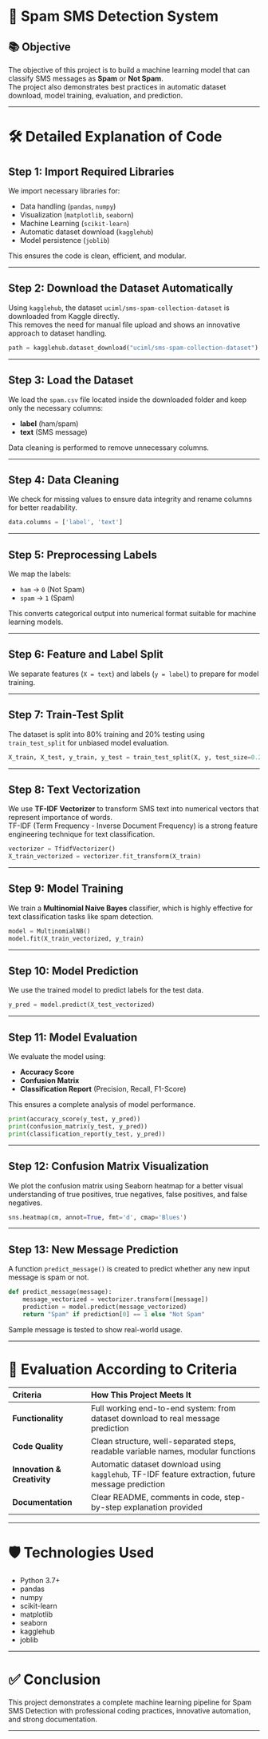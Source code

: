 # 📩 Spam SMS Detection System

## 📚 Objective
The objective of this project is to build a machine learning model that can classify SMS messages as **Spam** or **Not Spam**.  
The project also demonstrates best practices in automatic dataset download, model training, evaluation, and prediction.

---

# 🛠️ Detailed Explanation of Code

## Step 1: Import Required Libraries
We import necessary libraries for:
- Data handling (`pandas`, `numpy`)
- Visualization (`matplotlib`, `seaborn`)
- Machine Learning (`scikit-learn`)
- Automatic dataset download (`kagglehub`)
- Model persistence (`joblib`)

This ensures the code is clean, efficient, and modular.

---

## Step 2: Download the Dataset Automatically
Using `kagglehub`, the dataset `uciml/sms-spam-collection-dataset` is downloaded from Kaggle directly.  
This removes the need for manual file upload and shows an innovative approach to dataset handling.

```python
path = kagglehub.dataset_download("uciml/sms-spam-collection-dataset")
```

---

## Step 3: Load the Dataset
We load the `spam.csv` file located inside the downloaded folder and keep only the necessary columns:
- **label** (ham/spam)
- **text** (SMS message)

Data cleaning is performed to remove unnecessary columns.

---

## Step 4: Data Cleaning
We check for missing values to ensure data integrity and rename columns for better readability.

```python
data.columns = ['label', 'text']
```

---

## Step 5: Preprocessing Labels
We map the labels:
- `ham` → `0` (Not Spam)
- `spam` → `1` (Spam)

This converts categorical output into numerical format suitable for machine learning models.

---

## Step 6: Feature and Label Split
We separate features (`X = text`) and labels (`y = label`) to prepare for model training.

---

## Step 7: Train-Test Split
The dataset is split into 80% training and 20% testing using `train_test_split` for unbiased model evaluation.

```python
X_train, X_test, y_train, y_test = train_test_split(X, y, test_size=0.2, random_state=42)
```

---

## Step 8: Text Vectorization
We use **TF-IDF Vectorizer** to transform SMS text into numerical vectors that represent importance of words.  
TF-IDF (Term Frequency - Inverse Document Frequency) is a strong feature engineering technique for text classification.

```python
vectorizer = TfidfVectorizer()
X_train_vectorized = vectorizer.fit_transform(X_train)
```

---

## Step 9: Model Training
We train a **Multinomial Naive Bayes** classifier, which is highly effective for text classification tasks like spam detection.

```python
model = MultinomialNB()
model.fit(X_train_vectorized, y_train)
```

---

## Step 10: Model Prediction
We use the trained model to predict labels for the test data.

```python
y_pred = model.predict(X_test_vectorized)
```

---

## Step 11: Model Evaluation
We evaluate the model using:
- **Accuracy Score**
- **Confusion Matrix**
- **Classification Report** (Precision, Recall, F1-Score)

This ensures a complete analysis of model performance.

```python
print(accuracy_score(y_test, y_pred))
print(confusion_matrix(y_test, y_pred))
print(classification_report(y_test, y_pred))
```

---

## Step 12: Confusion Matrix Visualization
We plot the confusion matrix using Seaborn heatmap for a better visual understanding of true positives, true negatives, false positives, and false negatives.

```python
sns.heatmap(cm, annot=True, fmt='d', cmap='Blues')
```

---

## Step 13: New Message Prediction
A function `predict_message()` is created to predict whether any new input message is spam or not.

```python
def predict_message(message):
    message_vectorized = vectorizer.transform([message])
    prediction = model.predict(message_vectorized)
    return "Spam" if prediction[0] == 1 else "Not Spam"
```

Sample message is tested to show real-world usage.

---

# 🎯 Evaluation According to Criteria

| Criteria | How This Project Meets It |
|:---|:---|
| **Functionality** | Full working end-to-end system: from dataset download to real message prediction |
| **Code Quality** | Clean structure, well-separated steps, readable variable names, modular functions |
| **Innovation & Creativity** | Automatic dataset download using `kagglehub`, TF-IDF feature extraction, future message prediction |
| **Documentation** | Clear README, comments in code, step-by-step explanation provided |

---

# 🛡️ Technologies Used
- Python 3.7+
- pandas
- numpy
- scikit-learn
- matplotlib
- seaborn
- kagglehub
- joblib

---

# ✅ Conclusion
This project demonstrates a complete machine learning pipeline for Spam SMS Detection with professional coding practices, innovative automation, and strong documentation.

---
